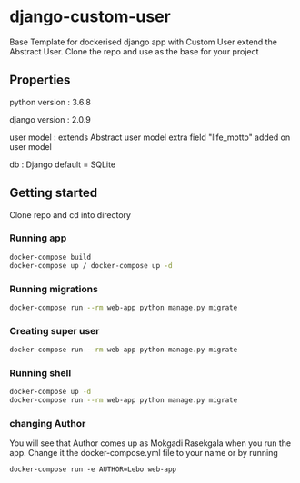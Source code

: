 # django-custom-user

Base Template for dockerised django app with Custom User extend the Abstract User. Clone the repo and use as the base for your project

## Properties
python version : 3.6.8

django version : 2.0.9

user model : extends Abstract user model extra field "life_motto" added on user model

db : Django default = SQLite

## Getting started
Clone repo and cd into directory

### Running app

```bash
docker-compose build
docker-compose up / docker-compose up -d
```

### Running migrations 
```bash
docker-compose run --rm web-app python manage.py migrate
```

### Creating super user
```bash
docker-compose run --rm web-app python manage.py migrate
```

### Running shell 
```bash
docker-compose up -d
docker-compose run --rm web-app python manage.py migrate
```

### changing Author
You will see that Author comes up as Mokgadi Rasekgala when you run the app. Change it the docker-compose.yml file to your name  or by running
```shell
docker-compose run -e AUTHOR=Lebo web-app
```
